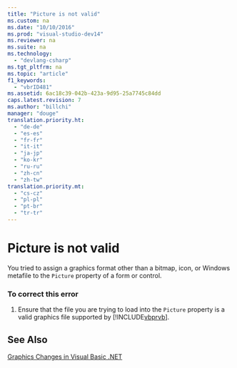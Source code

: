 ```yaml
---
title: "Picture is not valid"
ms.custom: na
ms.date: "10/10/2016"
ms.prod: "visual-studio-dev14"
ms.reviewer: na
ms.suite: na
ms.technology: 
  - "devlang-csharp"
ms.tgt_pltfrm: na
ms.topic: "article"
f1_keywords: 
  - "vbrID481"
ms.assetid: 6ac18c39-042b-423a-9d95-25a7745c84dd
caps.latest.revision: 7
ms.author: "billchi"
manager: "douge"
translation.priority.ht: 
  - "de-de"
  - "es-es"
  - "fr-fr"
  - "it-it"
  - "ja-jp"
  - "ko-kr"
  - "ru-ru"
  - "zh-cn"
  - "zh-tw"
translation.priority.mt: 
  - "cs-cz"
  - "pl-pl"
  - "pt-br"
  - "tr-tr"
---
```

# Picture is not valid
You tried to assign a graphics format other than a bitmap, icon, or Windows metafile to the `Picture` property of a form or control.  
  
### To correct this error  
  
1.  Ensure that the file you are trying to load into the `Picture` property is a valid graphics file supported by [!INCLUDE[vbprvb](../codequality/includes/vbprvb_md.md)].  
  
## See Also  
 [Graphics Changes in Visual Basic .NET](assetId:///24cd2d55-ebf1-42d6-b755-00e9001f1cb8)
